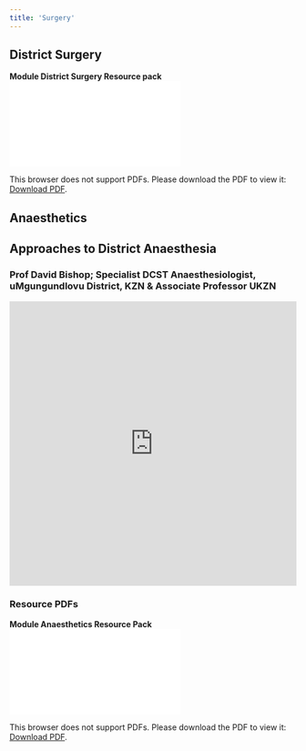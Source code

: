 ```yaml
---
title: 'Surgery'
---
```

## District Surgery 
**Module District Surgery Resource pack**
<object data="/pdfs/PORTAL/surgery/RO2022 Module District Surgery Resource pack.pdf" type="application/pdf" width="100%" height="800px">
    <embed src="/pdfs/PORTAL/surgery/RO2022 Module District Surgery Resource pack.pdf">
        <p>This browser does not support PDFs. Please download the PDF to view it: <a href="/pdfs/PORTAL/surgery/RO2022 Module District Surgery Resource pack.pdf">Download PDF</a>.</p>
    </embed>
</object> 

## Anaesthetics
## Approaches to District Anaesthesia 
### Prof David Bishop; Specialist DCST Anaesthesiologist, uMgungundlovu District, KZN & Associate Professor UKZN 
<iframe width="100%" height="500" src="https://www.youtube.com/embed/Zt8yGgegzHQ" title="RO2022 Approaches to District Anaesthesia: SAFE & SIMPLE Prof David Bishop" frameborder="0" allow="accelerometer; autoplay; clipboard-write; encrypted-media; gyroscope; picture-in-picture" allowfullscreen></iframe>


### Resource PDFs
**Module Anaesthetics Resource Pack**
<object data="/pdfs/PORTAL/surgery/RO2022 Module Anaesthetics Resource Pack.pdf" type="application/pdf" width="100%" height="800px">
    <embed src="/pdfs/PORTAL/surgery/RO2022 Module Anaesthetics Resource Pack.pdf">
        <p>This browser does not support PDFs. Please download the PDF to view it: <a href="/pdfs/PORTAL/surgery/RO2022 Module Anaesthetics Resource Pack.pdf">Download PDF</a>.</p>
    </embed>
</object> 